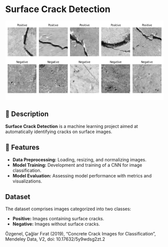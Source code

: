 # Surface Crack Detection

![Project Banner](outputs/sample_images.png)

## 📄 Description

**Surface Crack Detection** is a machine learning project aimed at automatically identifying cracks on surface images.

## 🚀 Features

- **Data Preprocessing:** Loading, resizing, and normalizing images.
- **Model Training:** Development and training of a CNN for image classification.
- **Model Evaluation:** Assessing model performance with metrics and visualizations.

## Dataset

The dataset comprises images categorized into two classes:

- **Positive:** Images containing surface cracks.
- **Negative:** Images without surface cracks.

Özgenel, Çağlar Fırat (2019), “Concrete Crack Images for Classification”, Mendeley Data, V2, doi: 10.17632/5y9wdsg2zt.2

<!-- https://www.kaggle.com/datasets/arunrk7/surface-crack-detection>
